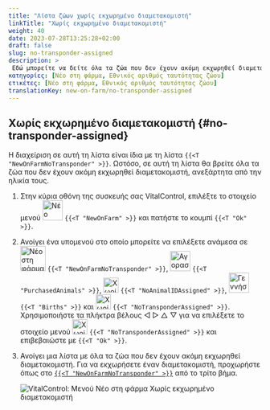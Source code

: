 ```yaml
---
title: "Λίστα ζώων χωρίς εκχωρημένο διαμετακομιστή"
linkTitle: "Χωρίς εκχωρημένο διαμετακομιστή"
weight: 40
date: 2023-07-28T13:25:28+02:00
draft: false
slug: no-transponder-assigned
description: >
 Εδώ μπορείτε να δείτε όλα τα ζώα που δεν έχουν ακόμη εκχωρηθεί διαμετακομιστή και να εκχωρήσετε έναν διαμετακομιστή σε αυτά.
κατηγορίες: [Νέο στη φάρμα, Εθνικός αριθμός ταυτότητας ζώου]
ετικέτες: [Νέο στη φάρμα, Εθνικός αριθμός ταυτότητας ζώου]
translationKey: new-on-farm/no-transponder-assigned
---
```

## Χωρίς εκχωρημένο διαμετακομιστή {#no-transponder-assigned}

Η διαχείριση σε αυτή τη λίστα είναι ίδια με τη λίστα `{{<T "NewOnFarmNoTransponder" >}}`. Ωστόσο, σε αυτή τη λίστα θα βρείτε όλα τα ζώα που δεν έχουν ακόμη εκχωρηθεί διαμετακομιστή, ανεξάρτητα από την ηλικία τους.

1. Στην κύρια οθόνη της συσκευής σας VitalControl, επιλέξτε το στοιχείο μενού <img src="/icons/main/new-on-farm.svg" width="40" align="bottom" alt="Νέο στη φάρμα" /> `{{<T "NewOnFarm" >}}` και πατήστε το κουμπί `{{<T "Ok" >}}`.

2. Ανοίγει ένα υπομενού στο οποίο μπορείτε να επιλέξετε ανάμεσα σε <img src="/icons/registration/new-on-farm-no-transponder.svg" width="50" align="bottom" alt="Νέο στη φάρμα, χωρίς διαμετακομιστή" /> `{{<T "NewOnFarmNoTransponder" >}}`, <img src="/icons/main/new-on-farm.svg" width="40" align="bottom" alt="Αγορασμένα ζώα" /> `{{<T "PurchasedAnimals" >}}`, <img src="/icons/registration/no-eartag-number.svg" width="30" align="bottom" alt="Χωρίς εθνικό αριθμό ταυτότητας ζώου" /> `{{<T "NoAnimalIDAssigned" >}}`, <img src="/icons/main/births.svg" width="40" align="bottom" alt="Γεννήσεις" /> `{{<T "Births" >}}` και <img src="/icons/registration/no-transponder.svg" width="30" align="bottom" alt="Χωρίς εκχωρημένο διαμετακομιστή" /> `{{<T "NoTransponderAssigned" >}}`. Χρησιμοποιήστε τα πλήκτρα βέλους ◁ ▷ △ ▽ για να επιλέξετε το στοιχείο μενού <img src="/icons/registration/no-transponder.svg" width="30" align="bottom" alt="Χωρίς εκχωρημένο διαμετακομιστή" /> `{{<T "NoTransponderAssigned" >}}` και επιβεβαιώστε με `{{<T "Ok" >}}`.

3. Ανοίγει μια λίστα με όλα τα ζώα που δεν έχουν ακόμη εκχωρηθεί διαμετακομιστή. Για να εκχωρήσετε έναν διαμετακομιστή, προχωρήστε όπως στο [`{{<T "NewOnFarmNoTransponder" >}}`](../new-no-transponder/#new-on-farm-no-transponder) από το τρίτο βήμα.

    ![VitalControl: Μενού Νέο στη φάρμα Χωρίς εκχωρημένο διαμετακομιστή](../images/notransponder2.png "Χωρίς εκχωρημένο διαμετακομιστή")
